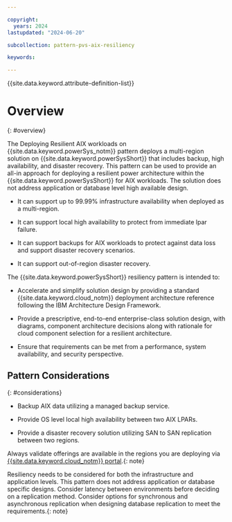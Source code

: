 ```yaml
---

copyright:
  years: 2024
lastupdated: "2024-06-20"

subcollection: pattern-pvs-aix-resiliency

keywords:

---
```


{{site.data.keyword.attribute-definition-list}}

# Overview
{: #overview}


The Deploying Resilient AIX workloads on {{site.data.keyword.powerSys_notm}} pattern deploys a multi-region solution on {{site.data.keyword.powerSysShort}} that includes backup, high availability, and disaster recovery. This pattern can be used to provide an all-in approach for deploying a resilient power architecture within the {{site.data.keyword.powerSysShort}} for AIX workloads. The solution does not address application or database level high available design.

- It can support up to 99.99% infrastructure availability when deployed as a multi-region.

- It can support local high availability to protect from immediate lpar failure.

- It can support backups for AIX workloads to protect against data loss and support disaster recovery scenarios.

- It can support out-of-region disaster recovery.

The {{site.data.keyword.powerSysShort}} resiliency pattern is intended to:

- Accelerate and simplify solution design by providing a standard {{site.data.keyword.cloud_notm}} deployment architecture reference following the IBM Architecture Design Framework.

- Provide a prescriptive, end-to-end enterprise-class solution design, with diagrams, component architecture decisions along with rationale for cloud component selection for a resilient architecture.

- Ensure that requirements can be met from a performance, system availability, and security perspective.



## Pattern Considerations
{: #considerations}

- Backup AIX data utilizing a managed backup service.

- Provide OS level local high availability between two AIX LPARs.

- Provide a disaster recovery solution utilizing SAN to SAN replication between two regions.

Always validate offerings are available in the regions you are deploying via [{{site.data.keyword.cloud_notm}} portal](https://cloud.ibm.com/login).{: note}

Resiliency needs to be considered for both the infrastructure and application levels. This pattern does not address application or database specific designs. Consider latency between environments before deciding on a replication method. Consider options for synchronous and asynchronous replication when designing database replication to meet the requirements.{: note}




